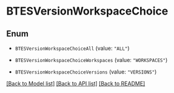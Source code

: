 # BTESVersionWorkspaceChoice

## Enum


* `BTESVersionWorkspaceChoiceAll` (value: `"ALL"`)

* `BTESVersionWorkspaceChoiceWorkspaces` (value: `"WORKSPACES"`)

* `BTESVersionWorkspaceChoiceVersions` (value: `"VERSIONS"`)


[[Back to Model list]](../README.md#documentation-for-models) [[Back to API list]](../README.md#documentation-for-api-endpoints) [[Back to README]](../README.md)


